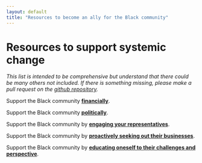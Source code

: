 ```yaml
---
layout: default
title: "Resources to become an ally for the Black community"
---
```


# Resources to support systemic change

*This list is intended to be comprehensive but understand that there could be many others not included. If there is something missing, please make a pull request on the [github repository](https://github.com/wa-hans/becoming-an-ally.github.io).*

Support the Black community <a href="https://wa-hans.github.io/donate/">__financially__</a>.

Support the Black community <a href="https://wa-hans.github.io/vote/">__politically__</a>.

Support the Black community by <a href="https://wa-hans.github.io/engage/">__engaging your representatives__</a>.

Support the Black community by <a href="https://wa-hans.github.io/support/">__proactively seeking out their businesses__</a>.
  
Support the Black community by <a href="https://wa-hans.github.io/educate/">__educating oneself to their challenges and perspective__</a>.
